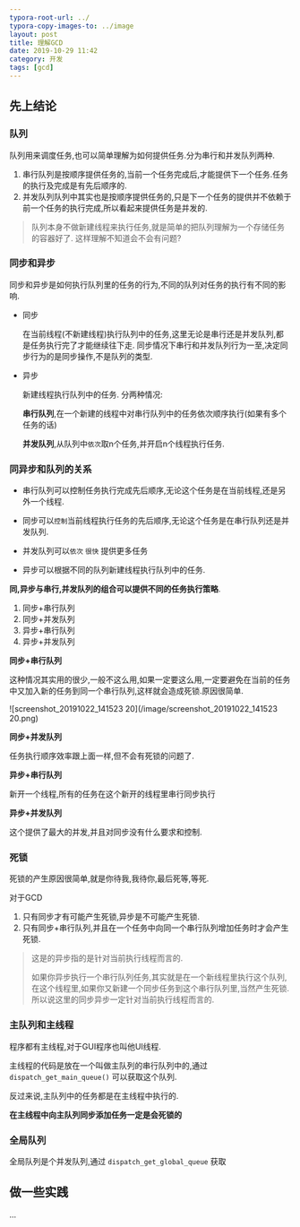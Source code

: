 ```yaml
---
typora-root-url: ../
typora-copy-images-to: ../image
layout: post
title: 理解GCD
date: 2019-10-29 11:42
category: 开发 
tags: [gcd]
---
```




## 先上结论

### 队列

队列用来调度任务,也可以简单理解为如何提供任务.分为串行和并发队列两种.

1. 串行队列是按顺序提供任务的,当前一个任务完成后,才能提供下一个任务.任务的执行及完成是有先后顺序的.
2. 并发队列队列中其实也是按顺序提供任务的,只是下一个任务的提供并不依赖于前一个任务的执行完成,所以看起来提供任务是并发的.

> 队列本身不做新建线程来执行任务,就是简单的把队列理解为一个存储任务的容器好了. 这样理解不知道会不会有问题?

### 同步和异步

同步和异步是如何执行队列里的任务的行为,不同的队列对任务的执行有不同的影响.

* 同步

  在当前线程(不新建线程)执行队列中的任务,这里无论是串行还是并发队列,都是任务执行完了才能继续往下走. 同步情况下串行和并发队列行为一至,决定同步行为的是同步操作,不是队列的类型.

* 异步

  新建线程执行队列中的任务. 分两种情况:

  **串行队列**,在一个新建的线程中对串行队列中的任务依次顺序执行(如果有多个任务的话)

  **并发队列**,从队列中`依次`取n个任务,并开启n个线程执行任务. 

### 同异步和队列的关系 

* 串行队列可以控制任务执行完成先后顺序,无论这个任务是在当前线程,还是另外一个线程.

* 同步可以`控制`当前线程执行任务的先后顺序,无论这个任务是在串行队列还是并发队列.

* 并发队列可以`依次` `很快` 提供更多任务

* 异步可以根据不同的队列新建线程执行队列中的任务.

**同,异步与串行,并发队列的组合可以提供不同的任务执行策略**. 

1. 同步+串行队列
2. 同步+并发队列
3. 异步+串行队列
4. 异步+并发队列

**同步+串行队列**

这种情况其实用的很少,一般不这么用,如果一定要这么用,一定要避免在当前的任务中又加入新的任务到同一个串行队列,这样就会造成死锁.原因很简单.

![screenshot_20191022_141523 20](/image/screenshot_20191022_141523 20.png)

**同步+并发队列**

任务执行顺序效率跟上面一样,但不会有死锁的问题了.

**异步+串行队列**

新开一个线程,所有的任务在这个新开的线程里串行同步执行

**异步+并发队列**

这个提供了最大的并发,并且对同步没有什么要求和控制.



### 死锁

死锁的产生原因很简单,就是你待我,我待你,最后死等,等死.

对于GCD

1. 只有同步才有可能产生死锁,异步是不可能产生死锁.
2. 只有同步+串行队列,并且在一个任务中向同一个串行队列增加任务时才会产生死锁.

> 这是的异步指的是针对当前执行线程而言的.  
>
> 如果你异步执行一个串行队列任务,其实就是在一个新线程里执行这个队列,在这个线程里,如果你又新建一个同步任务到这个串行队列里,当然产生死锁.所以说这里的同步异步一定针对当前执行线程而言的.



### 主队列和主线程

程序都有主线程,对于GUI程序也叫他UI线程.

主线程的代码是放在一个叫做主队列的串行队列中的,通过`dispatch_get_main_queue()` 可以获取这个队列.

反过来说,主队列中的任务都是在主线程中执行的.

**在主线程中向主队列同步添加任务一定是会死锁的**



### 全局队列

全局队列是个并发队列,通过 `dispatch_get_global_queue` 获取



## 做一些实践

...

